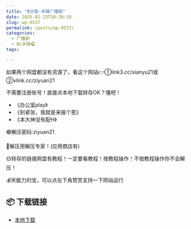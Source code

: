 ```yaml
---
title: "B分类-辛辣广播剧"
date: 2025-02-25T10:38:10
slug: wp-8537
permalink: /posts/wp-8537/
categories:
  - 广播剧
  - BL辛辣🎧
tags:

---
```


如果两个网盘都没有资源了，看这个网站👉①link3.cc/xianyu21或②vlink.cc/ziyuan21

不需要注册账号！直接点本地下载转存OK？懂吧！

*   《办公室play》
*   《别紧张，我就是来报个恩》
*   《本大神没有配H》

🟢解压密码:ziyuan21

🔵解压用解压专家！(应用商店有)

🟡转存的链接网盘有教程！一定要看教程！按教程操作！不按教程操作你不会解压！

💰🈶能力的宝，可以点左下角赞赏支持一下网站运行

## 📦 下载链接
- [本地下载](https://blziyuan21.com/pay-download/8537?key=7cca04fb2e&down_id=0)

